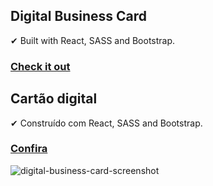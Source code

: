 ## Digital Business Card

✔ Built with React, SASS and Bootstrap.

### [Check it out](https://renanmdp.github.io/digital-business-card/)

## Cartão digital

✔ Construído com React, SASS and Bootstrap.

### [Confira](https://renanmdp.github.io/digital-business-card/)

<img src="https://i.ibb.co/C8JX3FL/digital-business-card.png" alt="digital-business-card-screenshot" border="0">